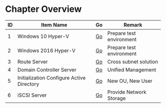 # Chapter Overview
| ID | Item Name | Go | Remark |
| --- | --- | --- | --- |
| 1 | Windows 10 Hyper-V | [Go](./01-deploy-hyperv-feature-windows-10.md) | Prepare test environment |
| 2 | Windows 2016 Hyper-V | [Go]() | Prepare test environment |
| 3 | Route Server | [Go]() | Cross subnet solution |
| 4 | Domain Controller Server | [Go](./04-create-domian-controller.md) | Unified Management |
| 5 | Initialization Configure Active Directory | [Go]() | New OU, New User |
| 6 | iSCSI Server | [Go]() | Provide Network Storage |

# 
